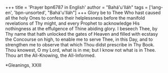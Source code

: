 +++
title = 'Prayer bpn6787 in English'
author = "Bahá'u'lláh"
tags = ['lang-en', 'bpn-unsorted', "Bahá'u'lláh"]
+++
Glory be to Thee Who hast caused all the holy Ones to confess their helplessness before the manifold revelations of Thy might, and every Prophet to acknowledge His nothingness at the effulgence of Thine abiding glory. I beseech Thee, by Thy name that hath unlocked the gates of Heaven and filled with ecstasy the Concourse on high, to enable me to serve Thee, in this Day, and to strengthen me to observe that which Thou didst prescribe in Thy Book. Thou knowest, O my Lord, what is in me; but I know not what is in Thee. Thou art the All-Knowing, the All-Informed.


*Gleanings, XXIII
